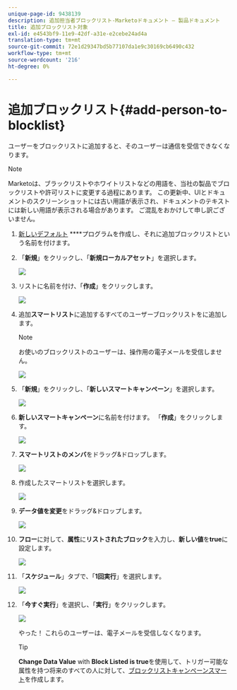 ```yaml
---
unique-page-id: 9438139
description: 追加担当者ブロックリスト-Marketoドキュメント — 製品ドキュメント
title: 追加ブロックリスト対象
exl-id: e4543bf9-11e9-42df-a31e-e2cebe24ad4a
translation-type: tm+mt
source-git-commit: 72e1d29347bd5b77107da1e9c30169cb6490c432
workflow-type: tm+mt
source-wordcount: '216'
ht-degree: 0%

---
```


# 追加ブロックリスト{#add-person-to-blocklist}

ユーザーをブロックリストに追加すると、そのユーザーは通信を受信できなくなります。

>[!NOTE]
>
>Marketoは、ブラックリストやホワイトリストなどの用語を、当社の製品でブロックリストや許可リストに変更する過程にあります。 この更新中、UIとドキュメントのスクリーンショットには古い用語が表示され、ドキュメントのテキストには新しい用語が表示される場合があります。 ご混乱をおかけして申し訳ございません。

1. [新しいデフォルト](/help/marketo/product-docs/core-marketo-concepts/programs/creating-programs/create-a-program.md)  ****&#x200B;プログラムを作成し、それに追加ブロックリストという名前を付けます。

1. 「**新規**」をクリックし、「**新規ローカルアセット**」を選択します。

   ![](assets/image2015-8-14-11-3a0-3a46.png)

1. リストに名前を付け、「**作成**」をクリックします。

   ![](assets/image2015-8-14-11-3a2-3a26.png)

1. 追加&#x200B;**スマートリスト**&#x200B;に追加するすべてのユーザーブロックリストをに追加します。

   >[!NOTE]
   >
   >お使いのブロックリストのユーザーは、操作用の電子メールを受信しません。

   ![](assets/three-6.png)

1. 「**新規**」をクリックし、「**新しいスマートキャンペーン**」を選択します。

   ![](assets/image2015-8-14-11-3a12-3a35.png)

1. **新しいスマートキャンペーン**&#x200B;に名前を付けます。 「**作成**」をクリックします。

   ![](assets/image2015-8-14-11-3a13-3a36.png)

1. **スマートリストのメンバ**&#x200B;をドラッグ&amp;ドロップします。

   ![](assets/image2015-8-14-11-3a16-3a34.png)

1. 作成したスマートリストを選択します。

   ![](assets/image2015-8-14-11-3a17-3a5.png)

1. **データ値を変更**&#x200B;をドラッグ&amp;ドロップします。

   ![](assets/image2015-8-14-11-3a18-3a41.png)

1. **フロー**&#x200B;に対して、**属性**&#x200B;に&#x200B;**リストされたブロック**&#x200B;を入力し、**新しい値**&#x200B;を&#x200B;**true**&#x200B;に設定します。

   ![](assets/image2015-8-14-11-3a21-3a1.png)

1. 「**スケジュール**」タブで、「**1回実行**」を選択します。

   ![](assets/ten.png)

1. 「**今すぐ実行**」を選択し、「**実行**」をクリックします。

   ![](assets/image2015-8-14-11-3a24-3a50.png)

   やった！ これらのユーザーは、電子メールを受信しなくなります。

   >[!TIP]
   >
   >**Change Data Value** with **Block Listed is true**&#x200B;を使用して、トリガー可能な属性を持つ将来のすべての人に対して、[ブロックリストキャンペーンスマート](/help/marketo/product-docs/core-marketo-concepts/smart-campaigns/creating-a-smart-campaign/create-a-new-smart-campaign.md)を作成します。
